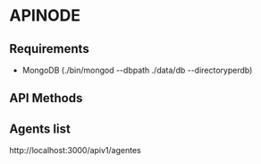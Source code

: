 # APINODE

## Requirements

* MongoDB (./bin/mongod --dbpath ./data/db --directoryperdb)

## API Methods

## Agents list

http://localhost:3000/apiv1/agentes

